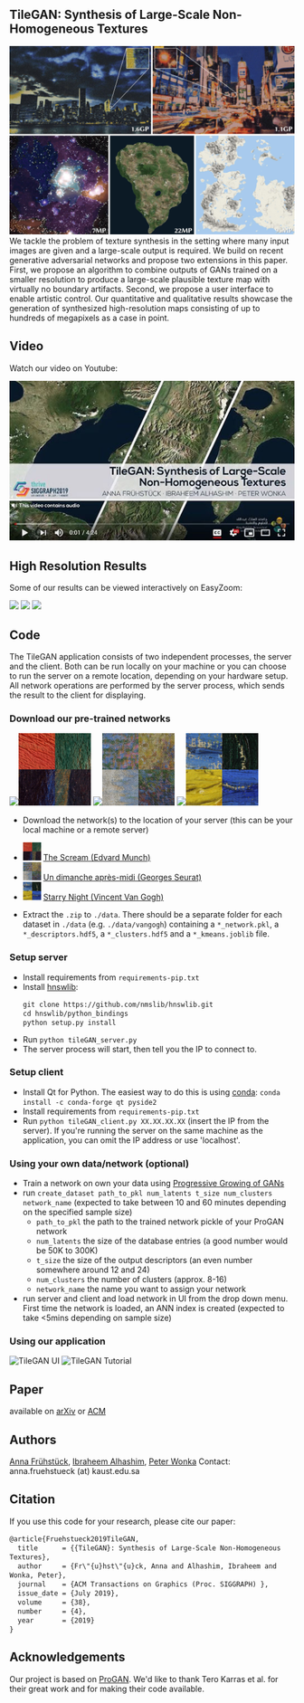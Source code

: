 ## TileGAN: Synthesis of Large-Scale Non-Homogeneous Textures
![TileGAN](https://github.com/afruehstueck/tileGAN/blob/master/doc/tilegan_results.jpg)
We tackle the problem of texture synthesis in the setting where many input
images are given and a large-scale output is required. We build on recent
generative adversarial networks and propose two extensions in this paper.
First, we propose an algorithm to combine outputs of GANs trained on
a smaller resolution to produce a large-scale plausible texture map with
virtually no boundary artifacts. Second, we propose a user interface to
enable artistic control. Our quantitative and qualitative results showcase the
generation of synthesized high-resolution maps consisting of up to hundreds
of megapixels as a case in point.

## Video
Watch our video on Youtube:

[<img src="https://github.com/afruehstueck/tileGAN/blob/master/doc/video_link.jpg">](https://www.youtube.com/watch?v=ye_HZOdW7kg)
## High Resolution Results
Some of our results can be viewed interactively on EasyZoom:

[<img src="https://easyzoom.blob.core.windows.net/tiled/d6aaea2c-78a0-4f3b-9910-a92f1cae65c2/d6aaea2c-78a0-4f3b-9910-a92f1cae65c2_272.jpg">](https://www.easyzoom.com/imageaccess/2c874aa0cfc9478eaff289c0ad41cbb7)
[<img src="https://easyzoom.blob.core.windows.net/tiled/ec0082ce-5ead-4c74-aadc-eba4be3487d1/ec0082ce-5ead-4c74-aadc-eba4be3487d1_272.jpg">](https://www.easyzoom.com/imageaccess/62409020a0334402b2c91d9f6aa63459)
[<img src="https://easyzoom.blob.core.windows.net/tiled/c2561974-2010-48da-ac87-1216f4eb2e7a/c2561974-2010-48da-ac87-1216f4eb2e7a_272.jpg">](https://www.easyzoom.com/imageaccess/d16837356655462bb034a6e2c6c209d8)

## Code
The TileGAN application consists of two independent processes, the server and the client. Both can be run locally on your machine or you can choose to run the server on a remote location, depending on your hardware setup. All network operations are performed by the server process, which sends the result to the client for displaying.
### Download our pre-trained networks
 [<img src="https://upload.wikimedia.org/wikipedia/commons/thumb/f/f4/The_Scream.jpg/471px-The_Scream.jpg" height="128"><img src="https://raw.githubusercontent.com/afruehstueck/tileGAN/master/doc/munch.jpg" height="128">](https://drive.google.com/file/d/1Cmgblx8zKiv-W1IHXqi7By4fAnvBWsyR)
 [<img src="https://upload.wikimedia.org/wikipedia/en/0/05/Un_dimanche_apr%C3%A8s-midi_%C3%A0_l%27%C3%8Ele_de_la_Grande_Jatte_crop.jpg" height="128"><img src="https://raw.githubusercontent.com/afruehstueck/tileGAN/master/doc/seurat.jpg" height="128">](https://drive.google.com/file/d/1PQwAOPetysY6VKNWRW8EqNPPtfSrnf2x)
 [<img src="https://upload.wikimedia.org/wikipedia/commons/thumb/e/ea/Van_Gogh_-_Starry_Night_-_Google_Art_Project.jpg/606px-Van_Gogh_-_Starry_Night_-_Google_Art_Project.jpg" height="128"><img src="https://raw.githubusercontent.com/afruehstueck/tileGAN/master/doc/vangogh.jpg" height="128">](https://drive.google.com/file/d/1nJyCRiz6XmJXI71DEVeXWq49EvTbII0S)
* Download the network(s) to the location of your server (this can be your local machine or a remote server)
 - [<img src="https://raw.githubusercontent.com/afruehstueck/tileGAN/master/doc/munch.jpg" height="32">](https://drive.google.com/file/d/1Cmgblx8zKiv-W1IHXqi7By4fAnvBWsyR) [The Scream (Edvard Munch)](https://drive.google.com/file/d/1Cmgblx8zKiv-W1IHXqi7By4fAnvBWsyR)
 -  [<img src="https://raw.githubusercontent.com/afruehstueck/tileGAN/master/doc/seurat.jpg" height="32">](https://drive.google.com/file/d/1PQwAOPetysY6VKNWRW8EqNPPtfSrnf2x) [Un dimanche après-midi (Georges Seurat)](https://drive.google.com/file/d/1PQwAOPetysY6VKNWRW8EqNPPtfSrnf2x)
 - [<img src="https://raw.githubusercontent.com/afruehstueck/tileGAN/master/doc/vangogh.jpg" height="32">](https://drive.google.com/file/d/1nJyCRiz6XmJXI71DEVeXWq49EvTbII0S) [Starry Night (Vincent Van Gogh)](https://drive.google.com/file/d/1nJyCRiz6XmJXI71DEVeXWq49EvTbII0S)
 * Extract the `.zip` to `./data`. There should be a separate folder for each dataset in `./data` (e.g. `./data/vangogh`) containing a `*_network.pkl`, a `*_descriptors.hdf5`, a `*_clusters.hdf5` and a `*_kmeans.joblib` file.
 
### Setup server
* Install requirements from `requirements-pip.txt`
* Install [hnswlib](https://github.com/nmslib/hnswlib):
    ```
    git clone https://github.com/nmslib/hnswlib.git
  cd hnswlib/python_bindings
  python setup.py install
  ``` 
 * Run `python tileGAN_server.py`
 * The server process will start, then tell you the IP to connect to.
 
### Setup client
 * Install Qt for Python. The easiest way to do this is using [conda](https://www.anaconda.com/distribution/#download-section): `conda install -c conda-forge qt pyside2`
 * Install requirements from `requirements-pip.txt`
 * Run `python tileGAN_client.py XX.XX.XX.XX` (insert the IP from the server). If you're running the server on the same machine as the application, you can omit the IP address or use 'localhost'.

### Using your own data/network (optional)
 * Train a network on own your data using [Progressive Growing of GANs](https://github.com/tkarras/progressive_growing_of_gans)
 * run `create_dataset path_to_pkl num_latents t_size num_clusters network_name` (expected to take between 10 and 60 minutes depending on the specified sample size) 
    - `path_to_pkl` the path to the trained network pickle of your ProGAN network
    - `num_latents` the size of the database entries (a good number would be 50K to 300K)
    - `t_size` the size of the output descriptors (an even number somewhere around 12 and 24)
    - `num_clusters` the number of clusters (approx. 8-16)
    - `network_name` the name you want to assign your network
 * run server and client and load network in UI from the drop down menu. First time the network is loaded, an ANN index is created (expected to take <5mins depending on sample size)

### Using our application
![TileGAN UI](https://raw.githubusercontent.com/afruehstueck/tileGAN/master/doc/tileGAN_UI.jpg)
![TileGAN Tutorial](https://raw.githubusercontent.com/afruehstueck/tileGAN/master/tileGAN_firstSteps.jpg)

## Paper
available on [arXiv](https://arxiv.org/abs/1904.12795) or [ACM](https://dl.acm.org/citation.cfm?id=3322993)

## Authors
[Anna Frühstück](http://afruehstueck.github.io), [Ibraheem Alhashim](http://ialhashim.github.io), [Peter Wonka](http://peterwonka.net)
Contact: anna.fruehstueck (at) kaust.edu.sa

## Citation
If you use this code for your research, please cite our paper:
```
@article{Fruehstueck2019TileGAN,
  title      = {{TileGAN}: Synthesis of Large-Scale Non-Homogeneous Textures},
  author     = {Fr\"{u}hst\"{u}ck, Anna and Alhashim, Ibraheem and Wonka, Peter},
  journal    = {ACM Transactions on Graphics (Proc. SIGGRAPH) },
  issue_date = {July 2019},
  volume     = {38},
  number     = {4},
  year       = {2019}
}
```

## Acknowledgements
Our project is based on [ProGAN](https://github.com/tkarras/progressive_growing_of_gans). We'd like to thank Tero Karras et al. for their great work and for making their code available.
